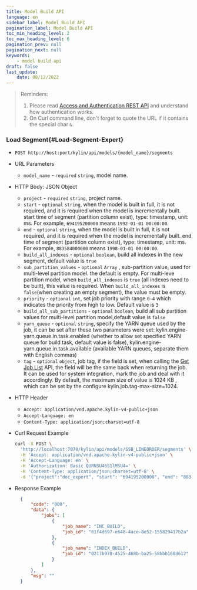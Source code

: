 ```yaml
---
title: Model Build API
language: en
sidebar_label: Model Build API
pagination_label: Model Build API
toc_min_heading_level: 2
toc_max_heading_level: 6
pagination_prev: null
pagination_next: null
keywords:
    - model build api
draft: false
last_update:
    date: 08/12/2022
---
```



> Reminders:
>
> 1. Please read [Access and Authentication REST API](../authentication.md) and understand how authentication works.
> 2. On Curl command line, don't forget to quote the URL if it contains the special char `&`.

### Load Segment{#Load-Segment-Expert}

- `POST http://host:port/kylin/api/models/{model_name}/segments`

- URL Parameters
  
  - `model_name` - `required` `string`, model name.
  
- HTTP Body: JSON Object
  - `project` - `required` `string`, project name.
  - `start` - `optional` `string`, when the model is built in full, it is not required, and it is required when the model is incrementally built. start time of segment (partition column exist), type: timestamp, unit: ms. For example, `694195200000` means `1992-01-01 00:00:00`.
  - `end` - `optional` `string`, when the model is built in full, it is not required, and it is required when the model is incrementally built. end time of segment (partition column exist), type: timestamp, unit: ms. For example, `883584000000` means `1998-01-01 00:00:00`.
  - `build_all_indexes` - `optional` `boolean`, build all indexes in the new segment, default value is `true`
  - `sub_partition_values` - `optional` `Array` , sub-partition value, used for multi-level partition model. the default is empty. For multi-leve partition model, when `build_all_indexes` is `true` (all indexes need to be built), this value is required. When `build_all_indexes` is `false`(when creating an empty segment), the value must be empty.
  - `priority` - `optional` `int`, set job priority with range `0-4` which indicates the priority from high to low. Default value is  `3` 
  - `build_all_sub_partitions` - `optional` `boolean`, build all sub partition values for multi-level partition model,default value is `false`
  - `yarn_queue` - `optional` `string`, specify the YARN queue used by the job, it can be set after these two parameters were set: kylin.engine-yarn.queue.in.task.enabled (whether to allow set specified YARN queue for build task, default value is false), kylin.engine-yarn.queue.in.task.available (available YARN queues, separate them with English commas)
  - `tag` - `optional` `object`, job tag, if the field is set, when calling the [Get Job List](../job_api.md) API, the field will be the same back when returning the job. It can be used for system integration, mark the job and deal with it accordingly. By default, the maximum size of value is 1024 KB , which can  be set by the configure kylin.job.tag-max-size=1024.
    
- HTTP Header
  - `Accept: application/vnd.apache.kylin-v4-public+json`
  - `Accept-Language: en`
  - `Content-Type: application/json;charset=utf-8`

- Curl Request Example

  ```sh
  curl -X POST \
    'http://localhost:7070/kylin/api/models/SSB_LINEORDER/segments' \
    -H 'Accept: application/vnd.apache.kylin-v4-public+json' \
    -H 'Accept-Language: en' \
    -H 'Authorization: Basic QURNSU46S1lMSU4=' \
    -H 'Content-Type: application/json;charset=utf-8' \
    -d '{"project":"doc_expert", "start": "694195200000", "end": "883584000000","build_all_indexes":true,"sub_partition_values":[["1"],["2"]],"build_all_sub_partitions":false}'
  ```

- Response Example

  ```json
    {
        "code": "000",
        "data": {
            "jobs": [
                {
                    "job_name": "INC_BUILD",
                    "job_id": "61f4d697-e648-4ace-8e52-155829417b2a"
                },
                {
                    "job_name": "INDEX_BUILD",
                    "job_id": "0217b970-4525-468b-ba25-58bbb168d612"
                }
            ]
        },
        "msg": ""
    }
  ```


